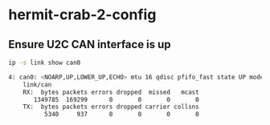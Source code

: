 # hermit-crab-2-config

## Ensure U2C CAN interface is up
```bash
ip -s link show can0

4: can0: <NOARP,UP,LOWER_UP,ECHO> mtu 16 qdisc pfifo_fast state UP mode DEFAULT group default qlen 1024
    link/can
    RX:  bytes packets errors dropped  missed   mcast
       1349785  169299      0       0       0       0
    TX:  bytes packets errors dropped carrier collsns
          5340     937      0       0       0       0
```
